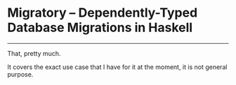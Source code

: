 # Migratory – Dependently-Typed Database Migrations in Haskell
---

That, pretty much.

It covers the exact use case that I have for it at the moment, it is not general purpose.

